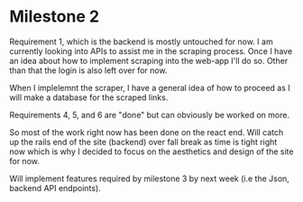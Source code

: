 # Milestone 2

Requirement 1, which is the backend is mostly untouched for now. I am currently looking into APIs to assist me in the scraping process. Once I have an idea about how to implement scraping into the web-app I'll do so. Other than that the login is also left over for now. 

When I implelemnt the scraper, I have a general idea of how to proceed as I will make a database for the scraped links.

Requirements 4, 5, and 6 are "done" but can obviously be worked on more.

So most of the work right now has been done on the react end. Will catch up the rails end of the site (backend) over fall break as time is tight right now which is why I decided to focus on the aesthetics and design of the site for now.

Will implement features required by milestone 3 by next week (i.e the Json, backend API endpoints).
